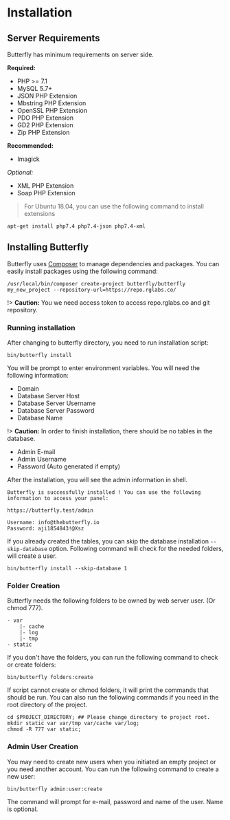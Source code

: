 # Installation

## Server Requirements

Butterfly has minimum requirements on server side. 

**Required:**

* PHP >= 7.1
* MySQL 5.7+
* JSON PHP Extension
* Mbstring PHP Extension
* OpenSSL PHP Extension
* PDO PHP Extension 
* GD2 PHP Extension
* Zip PHP Extension

**Recommended:**

* Imagick  

*Optional:*

* XML PHP Extension
* Soap PHP Extension

>For Ubuntu 18.04, you can use the following command to install extensions

```shell script
apt-get install php7.4 php7.4-json php7.4-xml
```

## Installing Butterfly

Butterfly uses [Composer](https://getcomposer.org/) to manage dependencies and packages. You can easily install packages using the following command:

```shell script
/usr/local/bin/composer create-project butterfly/butterfly my_new_project --repository-url=https://repo.rglabs.co/
```

!> **Caution:** You we need access token to access repo.rglabs.co and git repository.

### Running installation

After changing to butterfly directory, you need to run installation script:

```shell script
bin/butterfly install
```

You will be prompt to enter environment variables. You will need the following information:

- Domain
- Database Server Host
- Database Server Username
- Database Server Password
- Database Name

!> **Caution:** In order to finish installation, there should be no tables in the database.

- Admin E-mail
- Admin Username
- Password (Auto generated if empty)

After the installation, you will see the admin information in shell.

```shell script
Butterfly is successfully installed ! You can use the following information to access your panel:

https://butterfly.test/admin

Username: info@thebutterfly.io
Password: aji1854843!@Xsz
```

If you already created the tables, you can skip the database installation `--skip-database` option. Following command will check for the needed folders, will create a user.

```shell script
bin/butterfly install --skip-database 1
```

### Folder Creation

Butterfly needs the following folders to be owned by web server user. (Or chmod 777).

```
- var
    |- cache
    |- log
    |- tmp
- static
```

If you don't have the folders, you can run the following command to check or create folders:

```shell script
bin/butterfly folders:create
```

If script cannot create or chmod folders, it will print the commands that should be run. You can also run the 
following commands if you need in the root directory of the project.

```shell script
cd $PROJECT_DIRECTORY; ## Please change directory to project root.
mkdir static var var/tmp var/cache var/log;
chmod -R 777 var static;
```

### Admin User Creation

You may need to create new users when you initiated an empty project or you need another account. You can run the 
following command to create a new user:

```shell script
bin/butterfly admin:user:create
```

The command will prompt for e-mail, password and name of the user. Name is optional.
